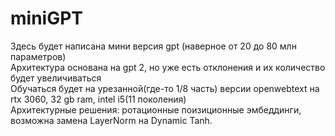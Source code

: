 # miniGPT
Здесь будет написана мини версия gpt (наверное от 20 до 80 млн параметров)    
Архитектура основана на gpt 2, но уже есть отклонения и их количество будет увеличиваться    
Обучаться будет на урезанной(где-то 1/8 часть) версии openwebtext на rtx 3060, 32 gb ram, intel i5(11 поколения)    
Архитектурные решения: ротационные поизиционные эмбеддинги, возможна замена LayerNorm на Dynamic Tanh.
